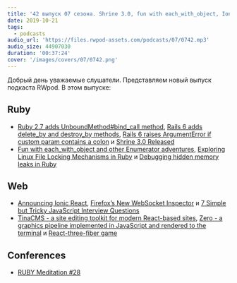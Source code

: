 ```yaml
---
title: '42 выпуск 07 сезона. Shrine 3.0, fun with each_with_object, Ionic React, TinaCMS, Zero, React-three-fiber game и прочее'
date: 2019-10-21
tags:
  - podcasts
audio_url: 'https://files.rwpod-assets.com/podcasts/07/0742.mp3'
audio_size: 44907030
duration: '00:37:24'
cover: '/images/covers/07/0742.png'
---
```


Добрый день уважаемые слушатели. Представляем новый выпуск подкаста RWpod. В этом выпуске:

## Ruby

- [Ruby 2.7 adds UnboundMethod#bind_call method](https://blog.saeloun.com/2019/10/17/ruby-2-7-adds-unboundmethod-bind_call-method.html), [Rails 6 adds delete_by and destroy_by methods](https://blog.saeloun.com/2019/10/15/rails-6-delete-by-destroy-by.html), [Rails 6 raises ArgumentError if custom param contains a colon](https://blog.bigbinary.com/2019/10/15/rails-6-raises-argumenterror-if-custom-param-contains-a-colon.html) и [Shrine 3.0 Released](https://twin.github.io/shrine-3-0-released/)
- [Fun with each_with_object and other Enumerator adventures](https://zverok.github.io/blog/2019-10-18-each_with_object.html), [Exploring Linux File Locking Mechanisms in Ruby](http://lambdapapers.com/2019/10/14/linux-file-locking-ruby.html) и [Debugging hidden memory leaks in Ruby](https://samsaffron.com/archive/2019/10/08/debugging-unmanaged-and-hidden-memory-leaks-in-ruby)

## Web

- [Announcing Ionic React](https://ionicframework.com/blog/announcing-ionic-react/), [Firefox’s New WebSocket Inspector](https://hacks.mozilla.org/2019/10/firefoxs-new-websocket-inspector/) и [7 Simple but Tricky JavaScript Interview Questions](https://dmitripavlutin.com/simple-but-tricky-javascript-interview-questions/)
- [TinaCMS - a site editing toolkit for modern React-based sites](https://github.com/tinacms/tinacms), [Zero - a graphics pipeline implemented in JavaScript and rendered to the terminal](https://github.com/sinclairzx81/zero) и [React-three-fiber game](https://codesandbox.io/s/react-three-fiber-untitled-game-4pp5r)

## Conferences

- [RUBY Meditation #28](http://www.rubymeditation.com/)
